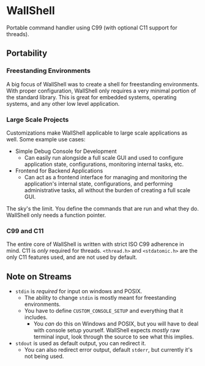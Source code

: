 # WallShell

Portable command handler using C99 (with optional C11 support for threads).

## Portability

### Freestanding Environments

A big focus of WallShell was to create a shell for freestanding environments.
With proper configuration, WallShell only requires a very minimal portion of the standard library.
This is great for embedded systems, operating systems, and any other low level application.

### Large Scale Projects

Customizations make WallShell applicable to large scale applications as well.
Some example use cases:

- Simple Debug Console for Development
    - Can easily run alongside a full scale GUI and used to configure application state, configurations, monitoring
      internal tasks, etc.
- Frontend for Backend Applications
    - Can act as a frontend interface for managing and monitoring the application's internal state, configurations, and
      performing administrative tasks, all without the burden of creating a full scale GUI.

The sky's the limit. You define the commands that are run and what they do. WallShell only needs a function pointer.

### C99 and C11

The entire core of WallShell is written with strict ISO C99 adherence in mind.
C11 is *only* required for threads.
`<thread.h>` and `<stdatomic.h>` are the only C11 features used, and are not used by default.

## Note on Streams

- `stdin` is *required* for input on windows and POSIX.
  - The ability to change `stdin` is mostly meant for freestanding environments.
  - You have to define `CUSTOM_CONSOLE_SETUP` and everything that it includes.
    - You *can* do this on Windows and POSIX, but you will have to deal with console setup yourself.
      WallShell expects *mostly* raw terminal input, look through the source to see what this implies.
- `stdout` is used as default output, you can redirect it.
  - You can also redirect error output, default `stderr`, but currently it's not being used.